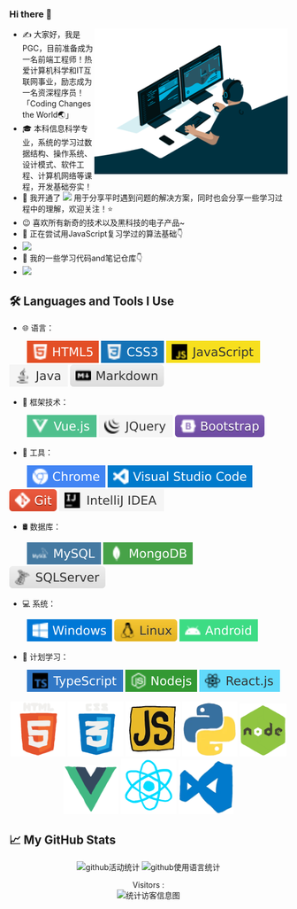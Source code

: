 ### Hi there 👋

<img align="right" width="350" alt="Code" src="https://github.com/Wandrys-dev/Wandrys-dev/blob/main/code.gif"/>

- ✍️ 大家好，我是PGC，目前准备成为一名前端工程师！热爱计算机科学和IT互联网事业，励志成为一名资深程序员！「Coding Changes the World🌏」
- 🎓 本科信息科学专业，系统的学习过数据结构、操作系统、设计模式、软件工程、计算机网络等课程，开发基础夯实！
- 📕 我开通了 <a href="https://blog.csdn.net/shallow77"><img style="padding-top=10px" src="https://img.shields.io/badge/CSDN-%E5%8D%9A%E5%AE%A2-c32136"></a> 用于分享平时遇到问题的解决方案，同时也会分享一些学习过程中的理解，欢迎关注！⭐
- 😉 喜欢所有新奇的技术以及黑科技的电子产品~
- 🧠 正在尝试用JavaScript复习学过的算法基础👇
- <a href="https://github.com/peng-guangchuan/LeetCode-JavaScript"><img src="https://github-readme-stats.vercel.app/api/pin/?username=peng-guangchuan&repo=LeetCode-JavaScript&theme=default"></a>
- 📂 我的一些学习代码and笔记仓库👇
- <a href="https://github.com/peng-guangchuan/Study-Plan"><img src="https://github-readme-stats.vercel.app/api/pin/?username=peng-guangchuan&repo=Study-Plan&theme&theme=default"></a>

## 🛠 Languages and Tools I Use

- 🌐 语言：

&emsp;&emsp;
![HTML5](./Shields/HTML5.svg)
![CSS3](./Shields/CSS3.svg)
![JavaScript](./Shields/JavaScript.svg)
![Java](./Shields/Java.svg)
![Markdown](./Shields/Markdown.svg)
<!-- ![Python](https://img.shields.io/badge/-Python-3776AB?style=flat-square&logo=python&logoColor=white) -->

- 📎 框架技术：

&emsp;&emsp;
![Vue.js](./Shields/Vuejs.svg)
![JQuery](./Shields/JQuery.svg)
![Bootstrap](./Shields/Bootstrap.svg)

- 🧰 工具：

&emsp;&emsp;
![Google Chrome](./Shields/Chrome.svg)
![Visual Studio Code](./Shields/VisualStudioCode.svg)
![Git](./Shields/Git.svg)
![IntelliJ IDEA](./Shields/IntellJ%20IDEA.svg)

- 🛢 数据库：

&emsp;&emsp;
![MySQL](./Shields/MySQL.svg)
![MongoDB](./Shields/MongoDB.svg)
![SQLServer](./Shields/SQLServer.svg)

- 💻 系统：

&emsp;&emsp;
![Windows](./Shields/Windows.svg)
![Linux](./Shields/Linux.svg)
![Android](./Shields/Android.svg)
<!-- ![IOS](https://img.shields.io/badge/-IOS-333333?style=flat-square&logo=ios) -->

- 💪 计划学习：

&emsp;&emsp;
![TypeScript](./Shields/TypeScript.svg)
![Nodejs](./Shields/Nodejs.svg)
![Reactjs](./Shields/reactjs.svg)
<!-- ![Docker](https://img.shields.io/badge/-Docker-FCC624?style=flat-square&logo=docker)
![Shell Script](https://img.shields.io/badge/shell_script-%4285F4.svg?style=style=flat-square&logo=gnu-bash&logoColor=white)
![C++](https://img.shields.io/badge/-C++-00599C?style=flat-square&logo=c) 
![PyCharm](https://img.shields.io/badge/-Pycharm-333333?style=flat&logo=Pycharm-code&logoColor=007ACC)
![C](https://img.shields.io/badge/c-%2300599C.svg?style=flat-square&logo=c&logoColor=white)
![C#](https://img.shields.io/badge/c%23-%23239120.svg?style=flat-square&logo=c-sharp&logoColor=white) -->

<!-- Gif -->
<div align="center">
  <img alt="html5" src="./Gifs/html5.gif" width="100" title="html">
  <img alt="css" src="./Gifs/css3.gif" width="100" title="css">
  <img alt="javascript" src="./Gifs/javascript.webp" width="100" title="javascript">
  <img alt="python" src="./Gifs/python.webp" width="100" title="python">
  <img alt="node" src="./Gifs/nodejs.gif" width="85" title="node">
  <img alt="vue" src="./Gifs/vuejs.gif" width="100" title="node">
  <img alt="react" src="./Gifs/reactjs.gif" width="100" title="node">
  <img alt="VSCode" src="./Gifs/visualstudiocode.webp" width="100" title="vscode">
<!--   <img alt="github" src="https://i.giphy.com/media/KzJkzjggfGN5Py6nkT/200.webp" width="100" title="github">
  <img alt="idea" src="https://media.giphy.com/media/iJWXxAr2Za6EtN2Row/giphy.gif" width="100" title="node"> -->
</div>

## 📈 My GitHub Stats
<div align="center">
  <img height="145px" alt="github活动统计" src="https://github-readme-stats.vercel.app/api?username=peng-guangchuan&hide_title=true&hide_border=true&show_icons=true&text_color=000&icon_color=000&bg_color=0,ea6161,ffc64d,fffc4d,52fa5a&theme=graywhite" />
  <img height="145px" alt="github使用语言统计" src="https://github-readme-stats.vercel.app/api/top-langs/?username=peng-guangchuan&hide_title=true&hide_border=true&layout=compact&langs_count=6&text_color=000&icon_color=fff&bg_color=0,52fa5a,4dfcff,c64dff&theme=graywhite" />
</div>

<p align="center"> 
  Visitors :<br>
  <img alt="统计访客信息图" src="https://profile-counter.glitch.me/peng-guangchuan/count.svg" />
</p>

<!--
**peng-guangchuan/peng-guangchuan** is a ✨ _special_ ✨ repository because its `README.md` (this file) appears on your GitHub profile.

Here are some ideas to get you started:

- 🔭 I’m currently working on ...
- 🌱 I’m currently learning ...
- 👯 I’m looking to collaborate on ...
- 🤔 I’m looking for help with ...
- 💬 Ask me about ...
- 📫 How to reach me: ...
- 😄 Pronouns: ...
- ⚡ Fun fact: ...
-->
